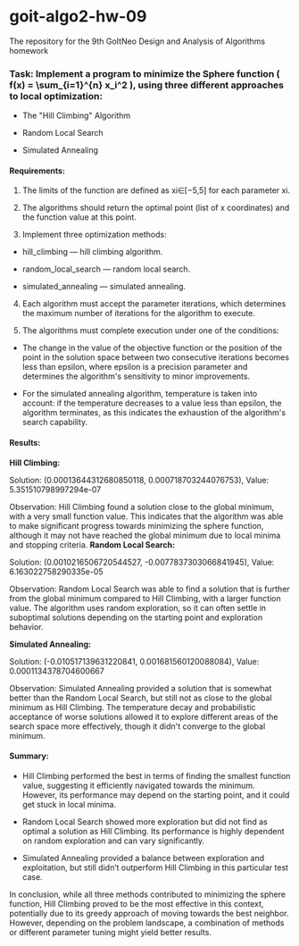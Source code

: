 # goit-algo2-hw-09
The repository for the 9th GoItNeo Design and Analysis of Algorithms homework

### Task: Implement a program to minimize the Sphere function \( f(x) = \sum_{i=1}^{n} x_i^2 \), using three different approaches to local optimization:

- The "Hill Climbing" Algorithm

- Random Local Search

- Simulated Annealing

#### Requirements:
1. The limits of the function are defined as xi∈[−5,5] for each parameter xi.

2. The algorithms should return the optimal point (list of x coordinates) and the function value at this point.

3. Implement three optimization methods:
- hill_climbing — hill climbing algorithm.

- random_local_search — random local search.

- simulated_annealing — simulated annealing.

4. Each algorithm must accept the parameter iterations, which determines the maximum number of iterations for the algorithm to execute.

5. The algorithms must complete execution under one of the conditions:

- The change in the value of the objective function or the position of the point in the solution space between two consecutive iterations becomes less than epsilon, where epsilon is a precision parameter and determines the algorithm's sensitivity to minor improvements.

- For the simulated annealing algorithm, temperature is taken into account: if the temperature decreases to a value less than epsilon, the algorithm terminates, as this indicates the exhaustion of the algorithm's search capability.

#### Results:

**Hill Climbing:**

Solution: (0.00013644312680850118, 0.000718703244076753), Value: 5.351510798997294e-07

Observation: Hill Climbing found a solution close to the global minimum, with a very small function value. This indicates that the algorithm was able to make significant progress towards minimizing the sphere function, although it may not have reached the global minimum due to local minima and stopping criteria.
**Random Local Search:**

Solution: (0.0010216506720544527, -0.0077837303066841945), Value: 6.163022758290335e-05

Observation: Random Local Search was able to find a solution that is further from the global minimum compared to Hill Climbing, with a larger function value. The algorithm uses random exploration, so it can often settle in suboptimal solutions depending on the starting point and exploration behavior.

**Simulated Annealing:**

Solution: (-0.010517139631220841, 0.001681560120088084), Value: 0.0001134378704600667

Observation: Simulated Annealing provided a solution that is somewhat better than the Random Local Search, but still not as close to the global minimum as Hill Climbing. The temperature decay and probabilistic acceptance of worse solutions allowed it to explore different areas of the search space more effectively, though it didn't converge to the global minimum.

#### Summary:

- Hill Climbing performed the best in terms of finding the smallest function value, suggesting it efficiently navigated towards the minimum. However, its performance may depend on the starting point, and it could get stuck in local minima.

- Random Local Search showed more exploration but did not find as optimal a solution as Hill Climbing. Its performance is highly dependent on random exploration and can vary significantly.

- Simulated Annealing provided a balance between exploration and exploitation, but still didn’t outperform Hill Climbing in this particular test case.

In conclusion, while all three methods contributed to minimizing the sphere function, Hill Climbing proved to be the most effective in this context, potentially due to its greedy approach of moving towards the best neighbor. However, depending on the problem landscape, a combination of methods or different parameter tuning might yield better results.